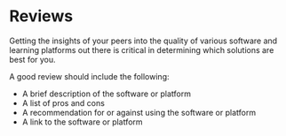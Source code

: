 
# Reviews

Getting the insights of your peers into the quality of various software and learning platforms out there is critical in determining which solutions are best for you. 

A good review should include the following:

- A brief description of the software or platform
- A list of pros and cons
- A recommendation for or against using the software or platform
- A link to the software or platform
